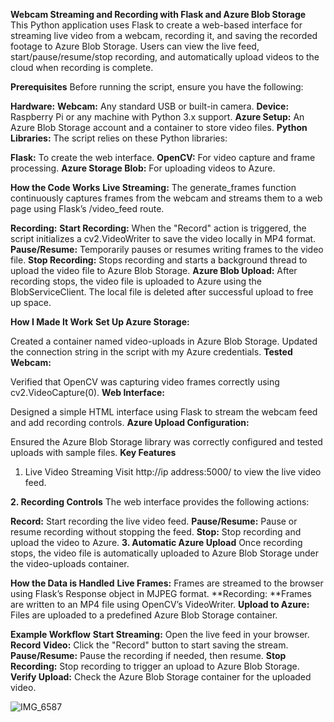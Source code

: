 **Webcam Streaming and Recording with Flask and Azure Blob Storage**
This Python application uses Flask to create a web-based interface for streaming live video from a webcam, recording it, and saving the recorded footage to Azure Blob Storage. Users can view the live feed, start/pause/resume/stop recording, and automatically upload videos to the cloud when recording is complete.

**Prerequisites**
Before running the script, ensure you have the following:

**Hardware:**
**Webcam:** Any standard USB or built-in camera.
**Device:** Raspberry Pi or any machine with Python 3.x support.
**Azure Setup:**
An Azure Blob Storage account and a container to store video files.
**Python Libraries:**
The script relies on these Python libraries:

**Flask:** To create the web interface.
**OpenCV:** For video capture and frame processing.
**Azure Storage Blob:** For uploading videos to Azure.

**How the Code Works**
**Live Streaming:**
The generate_frames function continuously captures frames from the webcam and streams them to a web page using Flask’s /video_feed route.

**Recording:**
**Start Recording:** When the "Record" action is triggered, the script initializes a cv2.VideoWriter to save the video locally in MP4 format.
**Pause/Resume:** Temporarily pauses or resumes writing frames to the video file.
**Stop Recording:** Stops recording and starts a background thread to upload the video file to Azure Blob Storage.
**Azure Blob Upload:**
After recording stops, the video file is uploaded to Azure using the BlobServiceClient. The local file is deleted after successful upload to free up space.

**How I Made It Work**
**Set Up Azure Storage:**

Created a container named video-uploads in Azure Blob Storage.
Updated the connection string in the script with my Azure credentials.
**Tested Webcam:**

Verified that OpenCV was capturing video frames correctly using cv2.VideoCapture(0).
**Web Interface:**

Designed a simple HTML interface using Flask to stream the webcam feed and add recording controls.
**Azure Upload Configuration:**

Ensured the Azure Blob Storage library was correctly configured and tested uploads with sample files.
**Key Features**
1. Live Video Streaming
Visit http://ip address:5000/ to view the live video feed.

**2. Recording Controls**
The web interface provides the following actions:

**Record:** Start recording the live video feed.
**Pause/Resume:** Pause or resume recording without stopping the feed.
**Stop:** Stop recording and upload the video to Azure.
**3. Automatic Azure Upload**
Once recording stops, the video file is automatically uploaded to Azure Blob Storage under the video-uploads container.

**How the Data is Handled**
**Live Frames:** Frames are streamed to the browser using Flask’s Response object in MJPEG format.
**Recording: **Frames are written to an MP4 file using OpenCV’s VideoWriter.
**Upload to Azure:** Files are uploaded to a predefined Azure Blob Storage container.

**Example Workflow**
**Start Streaming:** Open the live feed in your browser.
**Record Video:** Click the "Record" button to start saving the stream.
**Pause/Resume:** Pause the recording if needed, then resume.
**Stop Recording:** Stop recording to trigger an upload to Azure Blob Storage.
**Verify Upload:** Check the Azure Blob Storage container for the uploaded video.

![IMG_6587](https://github.com/user-attachments/assets/36637f5c-d5a9-45a2-9f3d-f2b0420b3852)
